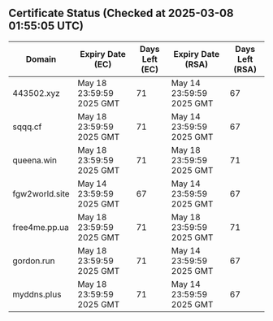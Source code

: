 ## Certificate Status (Checked at 2025-03-08 01:55:05 UTC)
| Domain | Expiry Date (EC) | Days Left (EC) | Expiry Date (RSA) | Days Left (RSA) |
|--------|-------------------|----------------|--------------------|--------------------|
| 443502.xyz | May 18 23:59:59 2025 GMT | 71 | May 14 23:59:59 2025 GMT | 67 |
| sqqq.cf | May 18 23:59:59 2025 GMT | 71 | May 14 23:59:59 2025 GMT | 67 |
| queena.win | May 18 23:59:59 2025 GMT | 71 | May 18 23:59:59 2025 GMT | 71 |
| fgw2world.site | May 14 23:59:59 2025 GMT | 67 | May 14 23:59:59 2025 GMT | 67 |
| free4me.pp.ua | May 18 23:59:59 2025 GMT | 71 | May 18 23:59:59 2025 GMT | 71 |
| gordon.run | May 18 23:59:59 2025 GMT | 71 | May 14 23:59:59 2025 GMT | 67 |
| myddns.plus | May 18 23:59:59 2025 GMT | 71 | May 14 23:59:59 2025 GMT | 67 |
